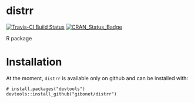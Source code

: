 <!-- README.md is generated from README.Rmd. Please edit that file -->
distrr
======

[![Travis-CI Build Status](https://travis-ci.org/gibonet/distrr.svg?branch=master)](https://travis-ci.org/gibonet/distrr) [![CRAN\_Status\_Badge](http://www.r-pkg.org/badges/version/distrr)](https://cran.r-project.org/package=distrr)

R package

Installation
============

At the moment, `distrr` is available only on github and can be installed with:

    # install.packages("devtools")
    devtools::install_github("gibonet/distrr")
